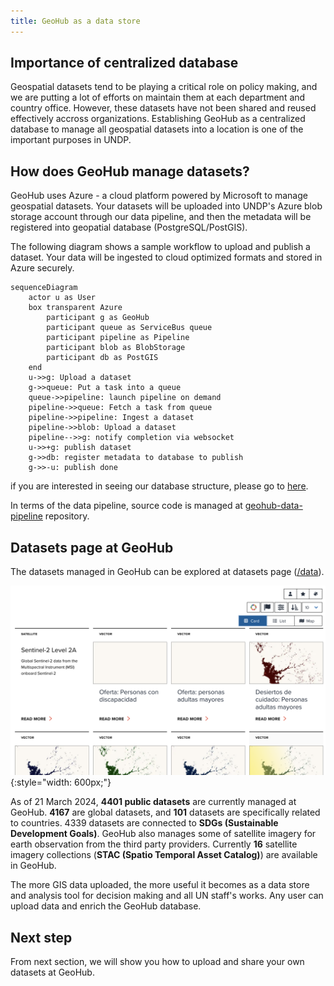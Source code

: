 ```yaml
---
title: GeoHub as a data store
---
```


## Importance of centralized database

Geospatial datasets tend to be playing a critical role on policy making, and we are putting a lot of efforts on maintain them at each department and country office. However, these datasets have not been shared and reused effectively accross organizations. Establishing GeoHub as a centralized database to manage all geospatial datasets into a location is one of the important purposes in UNDP.

## How does GeoHub manage datasets?

GeoHub uses Azure - a cloud platform powered by Microsoft to manage geospatial datasets. Your datasets will be uploaded into UNDP's Azure blob storage account through our data pipeline, and then the metadata will be registered into geopatial database (PostgreSQL/PostGIS).

The following diagram shows a sample workflow to upload and publish a dataset. Your data will be ingested to cloud optimized formats and stored in Azure securely.

```mermaid
sequenceDiagram
    actor u as User
    box transparent Azure
        participant g as GeoHub
        participant queue as ServiceBus queue
        participant pipeline as Pipeline
        participant blob as BlobStorage
        participant db as PostGIS
    end
    u->>g: Upload a dataset
    g->>queue: Put a task into a queue
    queue->>pipeline: launch pipeline on demand
    pipeline->>queue: Fetch a task from queue
    pipeline->>pipeline: Ingest a dataset
    pipeline->>blob: Upload a dataset
    pipeline-->>g: notify completion via websocket
    u->>+g: publish dataset
    g->>db: register metadata to database to publish
    g->>-u: publish done
```

if you are interested in seeing our database structure, please go to [here](https://github.com/UNDP-Data/geohub/blob/develop/backends/database/geohub-database-erd.png).

In terms of the data pipeline, source code is managed at [geohub-data-pipeline](https://github.com/UNDP-Data/geohub-data-pipeline) repository.

## Datasets page at GeoHub

The datasets managed in GeoHub can be explored at datasets page ([/data](https://geohub.data.undp.org/data?viewType=card)).

![Datasets page after signing in](../assets/data/datastore_1.png){:style="width: 600px;"}

As of 21 March 2024, **4401 public datasets** are currently managed at GeoHub. **4167** are global datasets, and **101** datasets are specifically related to countries. 4339 datasets are connected to **SDGs (Sustainable Development Goals)**. GeoHub also manages some of satellite imagery for earth observation from the third party providers. Currently **16** satellite imagery collections (**STAC (Spatio Temporal Asset Catalog)**) are available in GeoHub.

The more GIS data uploaded, the more useful it becomes as a data store and analysis tool for decision making and all UN staff's works. Any user can upload data and enrich the GeoHub database.

## Next step

From next section, we will show you how to upload and share your own datasets at GeoHub.
